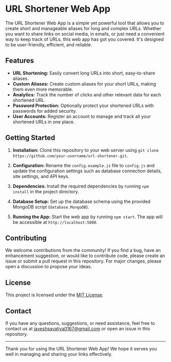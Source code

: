 # URL Shortener Web App

The URL Shortener Web App is a simple yet powerful tool that allows you to create short and manageable aliases for long and complex URLs. Whether you want to share links on social media, in emails, or just need a convenient way to keep track of URLs, this web app has got you covered. It's designed to be user-friendly, efficient, and reliable.


## Features

- **URL Shortening:** Easily convert long URLs into short, easy-to-share aliases.
- **Custom Aliases:** Create custom aliases for your short URLs, making them even more memorable.
- **Analytics:** Track the number of clicks and other relevant data for each shortened URL.
- **Password Protection:** Optionally protect your shortened URLs with passwords for added security.
- **User Accounts:** Register an account to manage and track all your shortened URLs in one place.


## Getting Started

1. **Installation:** Clone this repository to your web server using `git clone https://github.com/your-username/url-shortener.git`.

2. **Configuration:** Rename the `config.example.js` file to `config.js` and update the configuration settings such as database connection details, site settings, and API keys.

3. **Dependencies:** Install the required dependencies by running `npm install` in the project directory.

4. **Database Setup:** Set up the database schema using the provided MongoDB script (`database.MongoDB`).

5. **Running the App:** Start the web app by running `npm start`. The app will be accessible at `http://localhost:5000`.



## Contributing

We welcome contributions from the community! If you find a bug, have an enhancement suggestion, or would like to contribute code, please create an issue or submit a pull request in this repository. For major changes, please open a discussion to propose your ideas.

## License

This project is licensed under the [MIT License](LICENSE).

## Contact

If you have any questions, suggestions, or need assistance, feel free to contact us at jayeshsavaliya0167@gmail.com or open an issue in this repository.

---

Thank you for using the URL Shortener Web App! We hope it serves you well in managing and sharing your links effectively.
